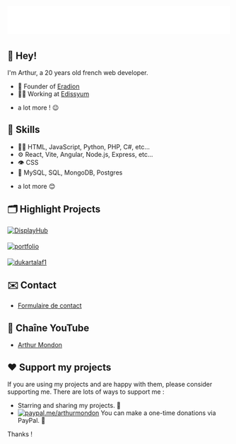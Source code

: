 <h1 align="center">
  <img src="https://raw.githubusercontent.com/arthur-mdn/arthur-mdn/main/name.svg" alt="Arthur Mondon" />
</h1>


## 👋 Hey! 
I'm Arthur, a 20 years old french web developer.

- 🦔 Founder of [Eradion](https://eradion.fr)
- 👨‍💻 Working at [Edissyum](https://edissyum.com)
+ a lot more ! 😉

## 🙌 Skills
- 👨‍💻 HTML, JavaScript, Python, PHP, C#, etc...
- ⚙️ React, Vite, Angular, Node.js, Express, etc...
- 👁️ CSS
- 💽 MySQL, SQL, MongoDB, Postgres
+ a lot more 😊

## 🗂️ Highlight Projects
<a href="https://github.com/arthur-mdn/DisplayHub">
  <img align="center" src="https://github-readme-stats.vercel.app/api/pin/?username=arthur-mdn&repo=DisplayHub&show_icons=true&line_height=27&show_owner=true&title_color=6aa6f8&text_color=8a919a&icon_color=6aa6f8&bg_color=22272e" alt="DisplayHub" />
</a>
<br>
<br>
<a href="https://github.com/arthur-mdn/portfolio">
  <img align="center" src="https://github-readme-stats.vercel.app/api/pin/?username=arthur-mdn&repo=portfolio&show_icons=true&line_height=27&show_owner=true&title_color=6aa6f8&text_color=8a919a&icon_color=6aa6f8&bg_color=22272e" alt="portfolio" />
</a>
<br>
<br>
<a href="https://github.com/arthur-mdn/kartf1">
  <img align="center" src="https://github-readme-stats.vercel.app/api/pin/?username=arthur-mdn&repo=kartf1&show_icons=true&line_height=27&show_owner=true&title_color=6aa6f8&text_color=8a919a&icon_color=6aa6f8&bg_color=22272e" alt="dukartalaf1" />
</a>

## ✉️ Contact
- [Formulaire de contact](https://mondon.pro/contact)

## 🎥 Chaîne YouTube 
- [Arthur Mondon](https://www.youtube.com/@arthurmdn)

## ❤️ Support my projects 
If you are using my projects and are happy with them, please consider supporting me. There are lots of ways to support me :
*   Starring and sharing my projects. 🚀
*   [![paypal.me/arthurmondon](https://ionicabizau.github.io/badges/paypal.svg)](https://www.paypal.me/arthurmondon) You can make a one-time donations via PayPal. 🍵

Thanks !


<!-- 
Crédits :
https://github.com/martonlederer/
https://github.com/anuraghazra/github-readme-stats
-->
